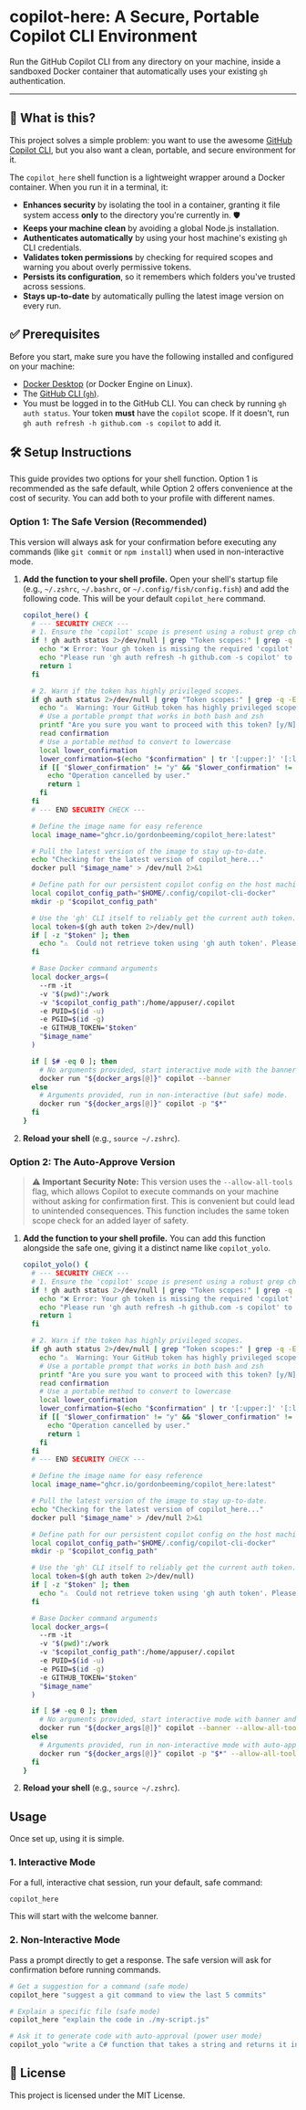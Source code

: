 # copilot-here: A Secure, Portable Copilot CLI Environment

Run the GitHub Copilot CLI from any directory on your machine, inside a sandboxed Docker container that automatically uses your existing `gh` authentication.

---

## 🚀 What is this?

This project solves a simple problem: you want to use the awesome [GitHub Copilot CLI](https://github.com/features/copilot/cli), but you also want a clean, portable, and secure environment for it.

The `copilot_here` shell function is a lightweight wrapper around a Docker container. When you run it in a terminal, it:
- **Enhances security** by isolating the tool in a container, granting it file system access **only** to the directory you're currently in. 🛡️
- **Keeps your machine clean** by avoiding a global Node.js installation.
- **Authenticates automatically** by using your host machine's existing `gh` CLI credentials.
- **Validates token permissions** by checking for required scopes and warning you about overly permissive tokens.
- **Persists its configuration**, so it remembers which folders you've trusted across sessions.
- **Stays up-to-date** by automatically pulling the latest image version on every run.

## ✅ Prerequisites

Before you start, make sure you have the following installed and configured on your machine:
- [Docker Desktop](https://www.docker.com/products/docker-desktop/) (or Docker Engine on Linux).
- The [GitHub CLI (`gh`)](https://cli.github.com/).
- You must be logged in to the GitHub CLI. You can check by running `gh auth status`. Your token **must** have the `copilot` scope. If it doesn't, run `gh auth refresh -h github.com -s copilot` to add it.

## 🛠️ Setup Instructions

This guide provides two options for your shell function. Option 1 is recommended as the safe default, while Option 2 offers convenience at the cost of security. You can add both to your profile with different names.

### Option 1: The Safe Version (Recommended)

This version will always ask for your confirmation before executing any commands (like `git commit` or `npm install`) when used in non-interactive mode.

1.  **Add the function to your shell profile.**
    Open your shell's startup file (e.g., `~/.zshrc`, `~/.bashrc`, or `~/.config/fish/config.fish`) and add the following code. This will be your default `copilot_here` command.

    ```bash
    copilot_here() {
      # --- SECURITY CHECK ---
      # 1. Ensure the 'copilot' scope is present using a robust grep check.
      if ! gh auth status 2>/dev/null | grep "Token scopes:" | grep -q "'copilot'"; then
        echo "❌ Error: Your gh token is missing the required 'copilot' scope."
        echo "Please run 'gh auth refresh -h github.com -s copilot' to add it."
        return 1
      fi

      # 2. Warn if the token has highly privileged scopes.
      if gh auth status 2>/dev/null | grep "Token scopes:" | grep -q -E "'(admin:|manage_|write:public_key|delete_repo|(write|delete)_packages)'"; then
        echo "⚠️  Warning: Your GitHub token has highly privileged scopes (e.g., admin:org, admin:enterprise)."
        # Use a portable prompt that works in both bash and zsh
        printf "Are you sure you want to proceed with this token? [y/N]: "
        read confirmation
        # Use a portable method to convert to lowercase
        local lower_confirmation
        lower_confirmation=$(echo "$confirmation" | tr '[:upper:]' '[:lower:]')
        if [[ "$lower_confirmation" != "y" && "$lower_confirmation" != "yes" ]]; then
          echo "Operation cancelled by user."
          return 1
        fi
      fi
      # --- END SECURITY CHECK ---

      # Define the image name for easy reference
      local image_name="ghcr.io/gordonbeeming/copilot_here:latest"

      # Pull the latest version of the image to stay up-to-date.
      echo "Checking for the latest version of copilot_here..."
      docker pull "$image_name" > /dev/null 2>&1

      # Define path for our persistent copilot config on the host machine.
      local copilot_config_path="$HOME/.config/copilot-cli-docker"
      mkdir -p "$copilot_config_path"

      # Use the 'gh' CLI itself to reliably get the current auth token.
      local token=$(gh auth token 2>/dev/null)
      if [ -z "$token" ]; then
        echo "⚠️  Could not retrieve token using 'gh auth token'. Please ensure you are logged in."
      fi

      # Base Docker command arguments
      local docker_args=(
        --rm -it
        -v "$(pwd)":/work
        -v "$copilot_config_path":/home/appuser/.copilot
        -e PUID=$(id -u)
        -e PGID=$(id -g)
        -e GITHUB_TOKEN="$token"
        "$image_name"
      )

      if [ $# -eq 0 ]; then
        # No arguments provided, start interactive mode with the banner.
        docker run "${docker_args[@]}" copilot --banner
      else
        # Arguments provided, run in non-interactive (but safe) mode.
        docker run "${docker_args[@]}" copilot -p "$*"
      fi
    }
    ```

2.  **Reload your shell** (e.g., `source ~/.zshrc`).

### Option 2: The Auto-Approve Version

> ⚠️ **Important Security Note:** This version uses the `--allow-all-tools` flag, which allows Copilot to execute commands on your machine without asking for confirmation first. This is convenient but could lead to unintended consequences. This function includes the same token scope check for an added layer of safety.

1.  **Add the function to your shell profile.**
    You can add this function alongside the safe one, giving it a distinct name like `copilot_yolo`.

    ```bash
    copilot_yolo() {
      # --- SECURITY CHECK ---
      # 1. Ensure the 'copilot' scope is present using a robust grep check.
      if ! gh auth status 2>/dev/null | grep "Token scopes:" | grep -q "'copilot'"; then
        echo "❌ Error: Your gh token is missing the required 'copilot' scope."
        echo "Please run 'gh auth refresh -h github.com -s copilot' to add it."
        return 1
      fi

      # 2. Warn if the token has highly privileged scopes.
      if gh auth status 2>/dev/null | grep "Token scopes:" | grep -q -E "(admin:|manage_|write:public_key|delete_repo|(write|delete)_packages)"; then
        echo "⚠️  Warning: Your GitHub token has highly privileged scopes (e.g., admin:org, admin:enterprise)."
        # Use a portable prompt that works in both bash and zsh
        printf "Are you sure you want to proceed with this token? [y/N]: "
        read confirmation
        # Use a portable method to convert to lowercase
        local lower_confirmation
        lower_confirmation=$(echo "$confirmation" | tr '[:upper:]' '[:lower:]')
        if [[ "$lower_confirmation" != "y" && "$lower_confirmation" != "yes" ]]; then
          echo "Operation cancelled by user."
          return 1
        fi
      fi
      # --- END SECURITY CHECK ---

      # Define the image name for easy reference
      local image_name="ghcr.io/gordonbeeming/copilot_here:latest"

      # Pull the latest version of the image to stay up-to-date.
      echo "Checking for the latest version of copilot_here..."
      docker pull "$image_name" > /dev/null 2>&1

      # Define path for our persistent copilot config on the host machine.
      local copilot_config_path="$HOME/.config/copilot-cli-docker"
      mkdir -p "$copilot_config_path"

      # Use the 'gh' CLI itself to reliably get the current auth token.
      local token=$(gh auth token 2>/dev/null)
      if [ -z "$token" ]; then
        echo "⚠️  Could not retrieve token using 'gh auth token'. Please ensure you are logged in."
      fi

      # Base Docker command arguments
      local docker_args=(
        --rm -it
        -v "$(pwd)":/work
        -v "$copilot_config_path":/home/appuser/.copilot
        -e PUID=$(id -u)
        -e PGID=$(id -g)
        -e GITHUB_TOKEN="$token"
        "$image_name"
      )

      if [ $# -eq 0 ]; then
        # No arguments provided, start interactive mode with banner and auto-approval.
        docker run "${docker_args[@]}" copilot --banner --allow-all-tools
      else
        # Arguments provided, run in non-interactive mode with auto-approval.
        docker run "${docker_args[@]}" copilot -p "$*" --allow-all-tools
      fi
    }
    ```

2.  **Reload your shell** (e.g., `source ~/.zshrc`).

## Usage

Once set up, using it is simple.

### 1. Interactive Mode
For a full, interactive chat session, run your default, safe command:
```bash
copilot_here
````

This will start with the welcome banner.

### 2\. Non-Interactive Mode

Pass a prompt directly to get a response. The safe version will ask for confirmation before running commands.

```bash
# Get a suggestion for a command (safe mode)
copilot_here "suggest a git command to view the last 5 commits"

# Explain a specific file (safe mode)
copilot_here "explain the code in ./my-script.js"

# Ask it to generate code with auto-approval (power user mode)
copilot_yolo "write a C# function that takes a string and returns it in reverse"
```

## 📜 License

This project is licensed under the MIT License.
